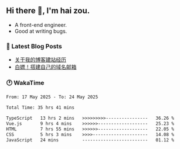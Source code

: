 ## Hi there 👋, I'm hai zou.

- A front-end engineer.
- Good at writing bugs.

### 📖 Latest Blog Posts
<!-- BLOG-POST-LIST:START -->
- [关于我的博客建站经历](https://www.izou.top/2025/01/blog-site-build/)
- [白嫖！搭建自己的域名邮箱](https://www.izou.top/2025/01/domain-mail/)
<!-- BLOG-POST-LIST:END -->

### 🕐 WakaTime
<!--START_SECTION:waka-->

```txt
From: 17 May 2025 - To: 24 May 2025

Total Time: 35 hrs 41 mins

TypeScript   13 hrs 2 mins   >>>>>>>>>----------------   36.26 %
Vue.js       9 hrs 4 mins    >>>>>>-------------------   25.23 %
HTML         7 hrs 55 mins   >>>>>>-------------------   22.05 %
CSS          5 hrs 3 mins    >>>>---------------------   14.08 %
JavaScript   24 mins         -------------------------   01.12 %
```

<!--END_SECTION:waka-->
